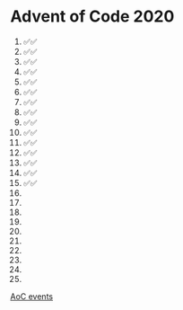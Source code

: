 # Advent of Code 2020
1. ✅✅
2. ✅✅
3. ✅✅
4. ✅✅
5. ✅✅
6. ✅✅
7. ✅✅
8. ✅✅
9. ✅✅
10. ✅✅
11. ✅✅
12. ✅✅
13. ✅✅
14. ✅✅
15. ✅✅
16. 
17. 
18. 
19. 
20. 
21. 
22. 
23. 
24. 
25. 

[AoC events](https://adventofcode.com/2020/events)

